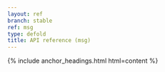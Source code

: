 ```yaml
---
layout: ref
branch: stable
ref: msg
type: defold
title: API reference (msg)
---
```

{% include anchor_headings.html html=content %}